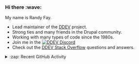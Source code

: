 
<h3>Hi there :wave:</h3>

My name is Randy Fay.

- Lead maintainer of the [DDEV](https://github.com/ddev/ddev) project.
- Strong ties and many friends in the Drupal community.
- Working with many types of code since the 1980s.
- Join me in the [![DDEV Discord](https://img.shields.io/discord/664580571770388500?logo=discord&logoColor=%23fff&label=DDEV%20Discord&link=https%3A%2F%2Fddev.com%2Fs%2Fdiscord)](https://ddev.com/s/discord)
- Check out the [DDEV Stack Overflow](https://stackoverflow.com/tags/ddev) questions and answers.

<details>
  <summary>:zap: Recent GitHub Activity</summary>

<!--RECENT_ACTIVITY:start-->
1. 💬 Commented on [#7553](https://github.com/ddev/ddev/pull/7553#issuecomment-3260230921) in [ddev/ddev](https://github.com/ddev/ddev)<br>
2. 💬 Commented on [#7555](https://github.com/ddev/ddev/pull/7555#issuecomment-3260229071) in [ddev/ddev](https://github.com/ddev/ddev)<br>
3. 💬 Commented on [#7554](https://github.com/ddev/ddev/pull/7554#issuecomment-3260228428) in [ddev/ddev](https://github.com/ddev/ddev)<br>
4. 💬 Commented on [#7558](https://github.com/ddev/ddev/pull/7558#issuecomment-3260228013) in [ddev/ddev](https://github.com/ddev/ddev)<br>
5. 💬 Commented on [#7572](https://github.com/ddev/ddev/pull/7572#issuecomment-3260227549) in [ddev/ddev](https://github.com/ddev/ddev)<br>
6. 💬 Commented on [#7584](https://github.com/ddev/ddev/pull/7584#issuecomment-3260226937) in [ddev/ddev](https://github.com/ddev/ddev)<br>
7. 💬 Commented on [#7587](https://github.com/ddev/ddev/pull/7587#issuecomment-3260226130) in [ddev/ddev](https://github.com/ddev/ddev)<br>
8. 🎉 Merged PR [#7587](https://github.com/ddev/ddev/pull/7587) in [ddev/ddev](https://github.com/ddev/ddev)<br>
9. 💬 Commented on [#7586](https://github.com/ddev/ddev/pull/7586#issuecomment-3259716184) in [ddev/ddev](https://github.com/ddev/ddev)<br>
10. 💬 Commented on [#423](https://github.com/ddev/ddev.com/pull/423#issuecomment-3259677062) in [ddev/ddev.com](https://github.com/ddev/ddev.com)<br>
11. 💬 Commented on [#7587](https://github.com/ddev/ddev/pull/7587#issuecomment-3259650783) in [ddev/ddev](https://github.com/ddev/ddev)<br>
12. 💬 Commented on [#7592](https://github.com/ddev/ddev/issues/7592#issuecomment-3259617990) in [ddev/ddev](https://github.com/ddev/ddev)<br>
13. 💬 Commented on [#2](https://github.com/2ndkauboy/ddev-elasticvue/pull/2#issuecomment-3258899122) in [2ndkauboy/ddev-elasticvue](https://github.com/2ndkauboy/ddev-elasticvue)<br>
14. 💬 Commented on [#71](https://github.com/ddev/ddev-solr/issues/71#issuecomment-3258792864) in [ddev/ddev-solr](https://github.com/ddev/ddev-solr)<br>
15. ❗️ Opened issue [#7594](https://github.com/ddev/ddev/issues/7594) in [ddev/ddev](https://github.com/ddev/ddev)<br>
16. 💬 Commented on [#7587](https://github.com/ddev/ddev/pull/7587#discussion_r2325265213) in [ddev/ddev](https://github.com/ddev/ddev)<br>
17. 💬 Commented on [#7587](https://github.com/ddev/ddev/pull/7587#discussion_r2325261776) in [ddev/ddev](https://github.com/ddev/ddev)<br>
18. 💬 Commented on [#7587](https://github.com/ddev/ddev/pull/7587#discussion_r2325189199) in [ddev/ddev](https://github.com/ddev/ddev)<br>
19. 💬 Commented on [#7587](https://github.com/ddev/ddev/pull/7587#discussion_r2325155868) in [ddev/ddev](https://github.com/ddev/ddev)<br>
20. 💬 Commented on [#7587](https://github.com/ddev/ddev/pull/7587#discussion_r2325185638) in [ddev/ddev](https://github.com/ddev/ddev)<br>
<!--RECENT_ACTIVITY:end-->

</details>

